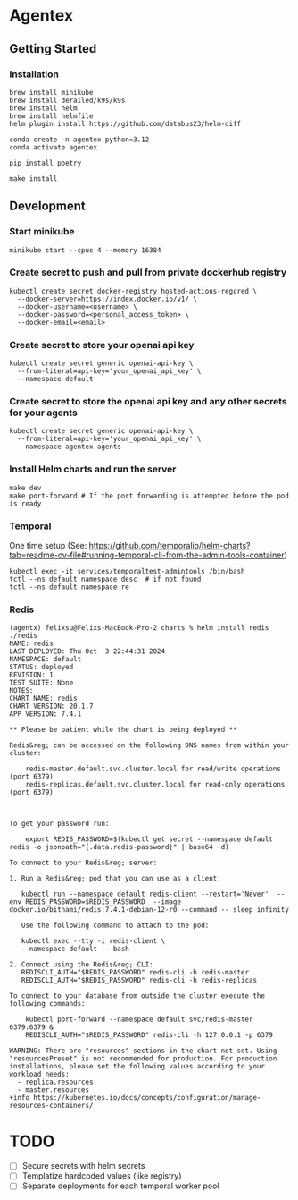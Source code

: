 # Agentex

## Getting Started

### Installation

```commandline
brew install minikube
brew install derailed/k9s/k9s
brew install helm
brew install helmfile
helm plugin install https://github.com/databus23/helm-diff

conda create -n agentex python=3.12
conda activate agentex

pip install poetry

make install
```

## Development

### Start minikube
```commandline
minikube start --cpus 4 --memory 16384
```

### Create secret to push and pull from private dockerhub registry
```commandline
kubectl create secret docker-registry hosted-actions-regcred \
  --docker-server=https://index.docker.io/v1/ \
  --docker-username=<username> \
  --docker-password=<personal_access_token> \
  --docker-email=<email>
```

### Create secret to store your openai api key
```commandline
kubectl create secret generic openai-api-key \
  --from-literal=api-key='your_openai_api_key' \
  --namespace default
```

### Create secret to store the openai api key and any other secrets for your agents
```commandline 
kubectl create secret generic openai-api-key \
  --from-literal=api-key='your_openai_api_key' \
  --namespace agentex-agents
```

### Install Helm charts and run the server
```commandline
make dev
make port-forward # If the port forwarding is attempted before the pod is ready
```

### Temporal

One time setup (See: https://github.com/temporalio/helm-charts?tab=readme-ov-file#running-temporal-cli-from-the-admin-tools-container)
```commandline
kubectl exec -it services/temporaltest-admintools /bin/bash
tctl --ns default namespace desc  # if not found
tctl --ns default namespace re
```


### Redis

```commandline
(agentx) felixsu@Felixs-MacBook-Pro-2 charts % helm install redis ./redis 
NAME: redis
LAST DEPLOYED: Thu Oct  3 22:44:31 2024
NAMESPACE: default
STATUS: deployed
REVISION: 1
TEST SUITE: None
NOTES:
CHART NAME: redis
CHART VERSION: 20.1.7
APP VERSION: 7.4.1

** Please be patient while the chart is being deployed **

Redis&reg; can be accessed on the following DNS names from within your cluster:

    redis-master.default.svc.cluster.local for read/write operations (port 6379)
    redis-replicas.default.svc.cluster.local for read-only operations (port 6379)



To get your password run:

    export REDIS_PASSWORD=$(kubectl get secret --namespace default redis -o jsonpath="{.data.redis-password}" | base64 -d)

To connect to your Redis&reg; server:

1. Run a Redis&reg; pod that you can use as a client:

   kubectl run --namespace default redis-client --restart='Never'  --env REDIS_PASSWORD=$REDIS_PASSWORD  --image docker.io/bitnami/redis:7.4.1-debian-12-r0 --command -- sleep infinity

   Use the following command to attach to the pod:

   kubectl exec --tty -i redis-client \
   --namespace default -- bash

2. Connect using the Redis&reg; CLI:
   REDISCLI_AUTH="$REDIS_PASSWORD" redis-cli -h redis-master
   REDISCLI_AUTH="$REDIS_PASSWORD" redis-cli -h redis-replicas

To connect to your database from outside the cluster execute the following commands:

    kubectl port-forward --namespace default svc/redis-master 6379:6379 &
    REDISCLI_AUTH="$REDIS_PASSWORD" redis-cli -h 127.0.0.1 -p 6379

WARNING: There are "resources" sections in the chart not set. Using "resourcesPreset" is not recommended for production. For production installations, please set the following values according to your workload needs:
  - replica.resources
  - master.resources
+info https://kubernetes.io/docs/concepts/configuration/manage-resources-containers/

```

# TODO
- [ ] Secure secrets with helm secrets
- [ ] Templatize hardcoded values (like registry)
- [ ] Separate deployments for each temporal worker pool